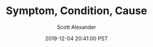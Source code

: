 ---
layout: podcast
title: "Symptom, Condition, Cause"
author: Scott Alexander
description: https://slatestarcodex.com/2019/12/04/symptom-condition-cause/
date: 2019-12-04 20:41:00 PST
length: 1857613
duration: 464
guid: symptom-condition-cause
---